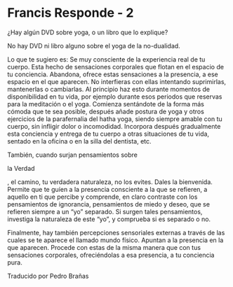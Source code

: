 # Francis Responde - 2

&iquest;Hay alg&uacute;n DVD sobre yoga, o un libro que lo explique?

No hay DVD ni libro alguno sobre el yoga de la no-dualidad. 

Lo que te sugiero es: Se muy consciente de la experiencia real de tu cuerpo. Esta hecho de sensaciones corporales que flotan en el espacio de tu conciencia. Abandona, ofrece estas sensaciones a la presencia, a ese espacio en el que aparecen. No interfieras con ellas intentando suprimirlas, mantenerlas o cambiarlas. Al principio haz esto durante momentos de disponibilidad en tu vida, por ejemplo durante esos periodos que reservas para la meditaci&oacute;n o el yoga. Comienza sent&aacute;ndote de la forma m&aacute;s c&oacute;moda que te sea posible, despu&eacute;s a&ntilde;ade postura de yoga y otros ejercicios de la parafernalia del hatha yoga, siendo siempre amable con tu cuerpo, sin infligir dolor o incomodidad. Incorpora despu&eacute;s gradualmente esta conciencia y entrega de tu cuerpo a otras situaciones de tu vida, sentado en la oficina o en la silla del dentista, etc.

Tambi&eacute;n, cuando surjan pensamientos sobre 

la Verdad

, el camino, tu verdadera naturaleza, no los evites. Dales la bienvenida. Permite que te gu&iacute;en a la presencia consciente a la que se refieren, a aquello en ti que percibe y comprende, en claro contraste con los pensamientos de ignorancia, pensamientos de miedo y deseo, que se refieren siempre a un &ldquo;yo&rdquo; separado. Si surgen tales pensamientos, investiga la naturaleza de este &ldquo;yo&rdquo;, y comprueba si es separado o no.

Finalmente, hay tambi&eacute;n percepciones sensoriales externas a trav&eacute;s de las cuales se te aparece el llamado mundo f&iacute;sico. Apuntan a la presencia en la que aparecen. Procede con estas de la misma manera que con tus sensaciones corporales, ofreci&eacute;ndolas a esa presencia, a tu conciencia pura.

Traducido por Pedro Bra&ntilde;as

